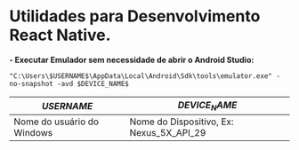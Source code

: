# Utilidades para Desenvolvimento React Native.

**- Executar Emulador sem necessidade de abrir o Android Studio:**
```shell
"C:\Users\$USERNAME$\AppData\Local\Android\Sdk\tools\emulator.exe" -no-snapshot -avd $DEVICE_NAME$
```
|$USERNAME$|$DEVICE_NAME$|
|----------|-------------|
|Nome do usuário do Windows|Nome do Dispositivo, Ex: Nexus_5X_API_29|
